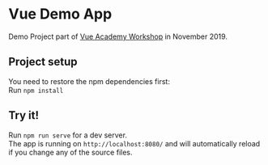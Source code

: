 # Vue Demo App

Demo Project part of <a href="https://vue.ac" target="_blank">Vue Academy Workshop</a> in November 2019.

## Project setup

You need to restore the npm dependencies first:  
Run `npm install`

## Try it!

Run `npm run serve` for a dev server.  
The app is running on `http://localhost:8080/` and will automatically reload if you change any of the source files.
